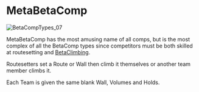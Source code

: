 # MetaBetaComp

![BetaCompTypes_07](/BetaCompTypes_07.png)

MetaBetaComp has the most amusing name of all comps, but is the most complex of all the BetaComp types since competitors must be both skilled at routesetting and [BetaClimbing](/guide/What/WhatBeta).

Routesetters set a Route or Wall then climb it themselves or another team member climbs it.

Each Team is given the same blank Wall, Volumes and Holds. 
